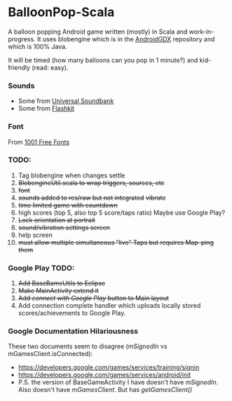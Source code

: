 # BalloonPop-Scala

A balloon popping Android game written (mostly) in Scala and work-in-progress. It uses blobengine
which is in the [AndroidGDX](https://github.com/adsgray/AndroidGDX) repository
and which is 100% Java.

It will be timed (how many balloons can you pop in 1 minute?) and kid-friendly
(read: easy).

### Sounds
* Some from [Universal Soundbank](http://eng.universal-soundbank.com/cartoons.htm)
* Some from [Flashkit](http://flashkit.com)

### Font
From [1001 Free Fonts](http://1001freefonts.com)


### TODO:
1. Tag blobengine when changes settle
2. ~~BlobengineUtil.scala to wrap triggers, sources, etc~~
3. ~~font~~
4. ~~sounds added to res/raw but not integrated~~ ~~vibrate~~
5. ~~time limited game with countdown~~
6. high scores (top 5, also top 5 score/taps ratio) Maybe use Google Play?
7. ~~Lock orientation at portrait~~
8. ~~sound/vibration settings screen~~
8. help screen
9. ~~must allow multiple simultaneous "live" Taps but requires Map-ping them~~

### Google Play TODO:
1. ~~Add BaseBameUtils to Eclipse~~
2. ~~Make MainActivity extend it~~
3. ~~Add _connect with Google Play_ button to Main layout~~
4. Add connection complete handler which uploads locally stored
   scores/achievements to Google Play.

### Google Documentation Hilariousness
These two documents seem to disagree (_mSignedIn_ vs mGamesClient.isConnected):
* <https://developers.google.com/games/services/training/signin>
* <https://developers.google.com/games/services/android/init>
* P.S. the version of BaseGameActivity I have doesn't have _mSignedIn_. Also
  doesn't have _mGamesClient_. But has _getGamesClient()_
